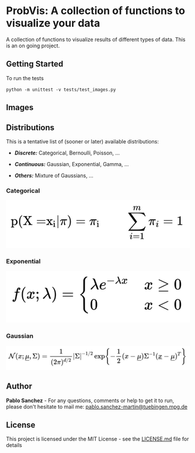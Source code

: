 # ProbVis: A collection of functions to visualize your data
A collection of functions to visualize results of different types of data. This is an on going project. 

## Getting Started

To run the tests
```
python -m unittest -v tests/test_images.py 
```

## Images

## Distributions
This is a tentative list of (sooner or later) available distributions: 
* ***Discrete:*** Categorical, Bernoulli, Poisson, ...

* ***Continuous:*** Gaussian, Exponential, Gamma, ... 

* ***Others:*** Mixture of Gaussians, ...
### Categorical
![alt text](images/formula_cat.png)
### Exponential
![alt text](images/formula_exp.png)
### Gaussian
![alt text](images/formula_normal.png)


## Author

**Pablo Sanchez** - For any questions, comments or help to get it to run, please don't hesitate to mail me: <pablo.sanchez-martin@tuebingen.mpg.de>

## License

This project is licensed under the MIT License - see the [LICENSE.md](LICENSE.md) file for details
